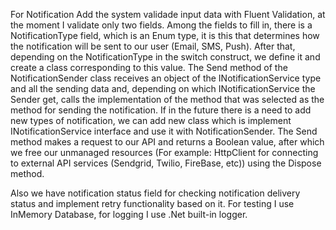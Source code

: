 
For Notification Add the system validade input data with Fluent Validation, at the moment I validate only two fields.
Among the fields to fill in, there is a NotificationType field, which is an Enum type, it is this that determines how the notification will be sent to our user (Email, SMS, Push). 
After that, depending on the NotificationType in the switch construct, we define it and create a class corresponding to this value. 
The Send method of the NotificationSender class receives an object of the INotificationService type and all the sending data and, depending on which INotificationService the Sender get, calls the implementation of the method that was selected as the method for sending the notification.
If in the future there is a need to add new types of notification, we can add new class which is implement INotificationService interface and use it with NotificationSender.
The Send method makes a request to our API and returns a Boolean value, after which we free our unmanaged resources (For example: HttpClient for connecting to external API services (Sendgrid, Twilio, FireBase, etc)) using the Dispose method.

Also we have notification status field for checking notification delivery status and implement retry functionality based on it. 
For testing I use InMemory Database, for logging I use .Net built-in logger.
